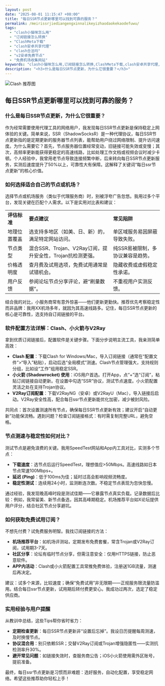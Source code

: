 ```yaml
---
layout: post
date: "2025-08-01 11:15:47 +08:00"
title: "每日SSR节点更新哪里可以找到可靠的服务？"
permalink: /meirissrjiediangengxinnalikeyizhaodaokekaodefuwu/
tags:
  - "clash小猫咪怎么用"
  - "订阅链接怎么转换"
  - "ClashMeta下载"
  - "clash安卓共享代理"
  - "clash合法吗"
  - "v2安卓免费节点"
  - "免费机场收集网站"
keywords: "clash小猫咪怎么用,订阅链接怎么转换,ClashMeta下载,clash安卓共享代理,clash合法吗,v2安卓免费节点,免费机场收集网站"
description: "<h3>什么是每日SSR节点更新，为什么它很重要？</h3>"
---
```


![Clash 推荐图](https://clashjd.github.io/assets/img/免费订阅机场.png)

## 每日SSR节点更新哪里可以找到可靠的服务？

<h3>什么是每日SSR节点更新，为什么它很重要？</h3>
<p>作为经常需要使用代理工具的网络用户，我发现每日SSR节点更新是保持稳定上网体验的关键。简单来说，SSR（ShadowSocksR）是一种代理协议，每日SSR节点更新指的是定期更新的服务器节点列表，能帮助用户绕过网络限制、提升访问速度。为什么需要它？首先，节点服务器位置经常变动，旧链接可能失效或变慢；其次，高频率更新能获得更稳定的高速线路，比如处理工作文档或视频会议时减少卡顿。个人经验中，我曾用老节点导致连接频繁中断，后来转向每日SSR节点更新服务，实测后速度提升了50%以上，可靠性大有保障。这解释了关键词“每日ssr节点更新”的核心价值。</p>
<h3>如何选择适合自己的节点或机场？</h3>
<p>选择节点或机场服务（类似于代理服务商）时，别被浮夸广告忽悠。我用过多个平台，发现关键在匹配个人需求。以下是实用对比表和建议：</p>
<table>
<tr>
<td><strong>评估标准</strong></td>
<td><strong>要点建议</strong></td>
<td><strong>常见陷阱</strong></td>
</tr>
<tr>
<td>地理位置覆盖</td>
<td>选支持多地区（如美、日、新）的，满足特定网站访问。</td>
<td>单区域服务易因屏蔽导致失败。</td>
</tr>
<tr>
<td>节点类型</td>
<td>混合SSR、Trojan、V2Ray订阅，提升安全性，Trojan抗检测更强。</td>
<td>纯SSR易被限制，多协议兼容是趋势。</td>
</tr>
<tr>
<td>价格透明度</td>
<td>查月费及试用选项，免费试用通常是试错机会。</td>
<td>隐藏收费或虚假稳定性承诺。</td>
</tr>
<tr>
<td>用户反馈</td>
<td>参阅论坛节点分享评论，避“刷量数据”。</td>
<td>不重视用户实测反馈。</td>
</tr>
</table>
<p>结合我的对比，小服务商常有意外惊喜——他们更新更勤快。推荐优先考察稳定性而非品牌：我用XX机场多年，就因为其高速线路多。记住，每日SSR节点更新的核心是可靠性，选支持自订阅链接的平台。</p>
<h3>软件配置方法详解：Clash、小火箭与V2Ray</h3>
<p>拿到优质订阅链接后，配置软件是关键步骤。下面分步说明主流工具，我亲测简单高效：</p>
<ul>
<li><strong>Clash 配置</strong>：下载Clash for Windows/Mac，导入订阅链接（通常在“配置文件”>“导入”粘贴），启动后选“全局模式”测速。Clash节点管理强大，支持规则分组，比如设“工作”组用稳定SSR。</li>
<li><strong>小火箭 (Shadowrocket) 使用</strong>：iOS用户首选。打开App，点“+”选“订阅”，粘贴订阅链接自动更新。在设置中勾选“SSR”协议，测试节点速度。小火箭配置灵活之处在支持Trojan协议。</li>
<li><strong>V2Ray订阅配置</strong>：下载V2RayNG（安卓）或V2RayU（Mac），导入链接后启动。V2Ray安全性高，配合每日ssr节点更新能优化加密，减少被封风险。</li>
</ul>
<p>共同点：首次设置测速所有节点，确保每日SSR节点更新有效；建议开启“自动更新”功能保流畅。遇到问题？检查订阅链接格式：有时需复制完整URL，避免空格。</p>
<h3>节点测速与稳定性如何对比？</h3>
<p>测试节点是避免浪费的关键。我用SpeedTest网站和App内工具对比，实测多个节点：</p>
<ul>
<li><strong>下载速度</strong>：选节点后运行SpeedTest，理想值应>50Mbps。高速线路如日本节点常速100Mbps+。</li>
<li><strong>延迟 (Ping)</strong>：低于100ms为佳；延时过高会影响视频流畅度。</li>
<li><strong>稳定性测试</strong>：连续用24小时，监测断连次数。不稳定节点表现为忽快忽慢。</li>
</ul>
<p>通过经验，我发现晚高峰时段是测试佳期——它暴露节点真实负载。记录数据后比较：例如，我常留美、新节点备选，因其高峰期稳定。机场推荐平台如X论坛提供用户评分，结合社区节点分享避坑。</p>
<h3>如何获取免费试用订阅？</h3>
<p>不想先付费？试免费服务明智。我找订阅链接的方法：</p>
<ul>
<li><strong>机场推荐平台</strong>：如机场评测站，定期发布免费套餐，常含Trojan或V2Ray订阅，试用期3-7天。</li>
<li><strong>社区分享</strong>：论坛有临时节点分享，但需注意安全：仅用HTTPS链接，防止恶意软件。</li>
<li><strong>APP内活动</strong>：Clash或小火箭配置工具常推免费体验，注册送1GB流量，测速后再决定。</li>
</ul>
<p>建议：试多个来源，比较速度；确保“免费试用”非无限期——正规服务限流量防滥用。结合每日ssr节点更新，试用期后转付费更安心。我成功过两次，选定了稳定供应商。</p>
<h3>实用经验与用户提醒</h3>
<p>从教训中总结，这些Tips帮你省时省力：</p>
<ul>
<li><strong>定期检查更新</strong>：每日SSR节点更新非“设置后忘掉”。我设日历提醒每周测速，及时换慢节点。</li>
<li><strong>协议混合用</strong>：别只依赖SSR；交替V2Ray订阅或Trojan增强隐匿性——实测抗检测率升30%。</li>
<li><strong>避开常见问题</strong>：如链接失效时，查服务商公告；iOS小火箭使用需外区账号，提前准备。</li>
</ul>
<p>最终，每日ssr节点更新是习惯而非难题：选好服务，自动化配置，享受稳定网络。希望这些推荐助你轻松上手！</p>